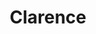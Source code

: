 ---
title: Clarence
year: 1929
opening_date: 1929-02-25
closing_date: 
layout: productions
image:
image_caption:
image_credit:
playbill:
category:
details:
  Theatre: Theatre Jacksonville
cast:
  Clarence: Henry Curtis
  Mr. Wheeler: Isaac Peiser
  Mrs. Wheeler: Amy Cavanagh
  Mrs. Martin: Anne C. Lalor
  Hubert Stem: Carl Cesery
  Dinwiddie: Carl Harris
  Della: Edith Pullen
  Bobby Wheeler: Karst Connell
  Violet Pinney: Louise Twitty
  Cora Wheeler: Nell Killinger
crew:
  Director:
    - Karst Connell
    - Margaret Pumpelly
    - Marie M. Graves
  Staging: 
    - Anne C. Lalor
    - Basil Walker
    - Margaret Pumpelly
  Props: John Richard Grether 
external_links:
---